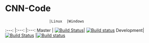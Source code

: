 # CNN-Code
						|Linux	|Windows
:---: 			|:---: 	|:---:
Master 			| [![Build Status](https://travis-ci.org/IDPA16/CNN-Code.svg?branch=master)](https://travis-ci.org/IDPA16/CNN-Code)| [![Build status](https://ci.appveyor.com/api/projects/status/f1h0ottlvb21b6p0/branch/master?svg=true)](https://ci.appveyor.com/project/STJEREM/cnn-code/branch/master)
Development|[![Build Status](https://travis-ci.org/IDPA16/CNN-Code.svg?branch=development)](https://travis-ci.org/IDPA16/CNN-Code) |[![Build status](https://ci.appveyor.com/api/projects/status/95vtyx108bt8odml/branch/development?svg=true)](https://ci.appveyor.com/project/SirRade/cnn-code/branch/development)

